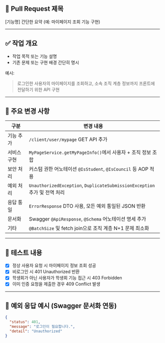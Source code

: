 ## 🔀 Pull Request 제목
[기능명] 간단한 요약 (예: 마이페이지 조회 기능 구현)

---

## ✅ 작업 개요

- 작업 목적 또는 기능 설명
- 기존 문제 또는 구현 배경 간단히 명시

예시:
> 로그인한 사용자의 마이페이지를 조회하고, 소속 조직 계층 정보까지 프론트에 전달하기 위한 API 구현

---

## 🔧 주요 변경 사항

| 구분 | 변경 내용 |
|------|-----------|
| 기능 추가 | `/client/user/mypage` GET API 추가 |
| 서비스 구현 | `MyPageService.getMyPageInfo()`에서 사용자 + 조직 정보 조합 |
| 보안 처리 | 커스텀 권한 어노테이션 `@IsStudent`, `@IsCouncil` 등 AOP 적용 |
| 예외 처리 | `UnauthorizedException`, `DuplicateSubmissionException` 추가 및 전역 처리 |
| 응답 통일 | `ErrorResponse` DTO 사용, 모든 예외 통일된 JSON 반환 |
| 문서화 | Swagger `@ApiResponse`, `@Schema` 어노테이션 명세 추가 |
| 기타 | `@BatchSize` 및 fetch join으로 조직 계층 N+1 문제 최소화 |

---

## 🧪 테스트 내용

- [x] 정상 사용자 요청 시 마이페이지 정보 조회 성공
- [x] 비로그인 시 401 Unauthorized 반환
- [x] 학생회가 아닌 사용자가 학생회 기능 접근 시 403 Forbidden
- [x] 이미 인증 요청을 제출한 경우 409 Conflict 발생

---

## 🧾 예외 응답 예시 (Swagger 문서화 연동)

```json
{
  "status": 401,
  "message": "로그인이 필요합니다.",
  "detail": "Unauthorized"
}
